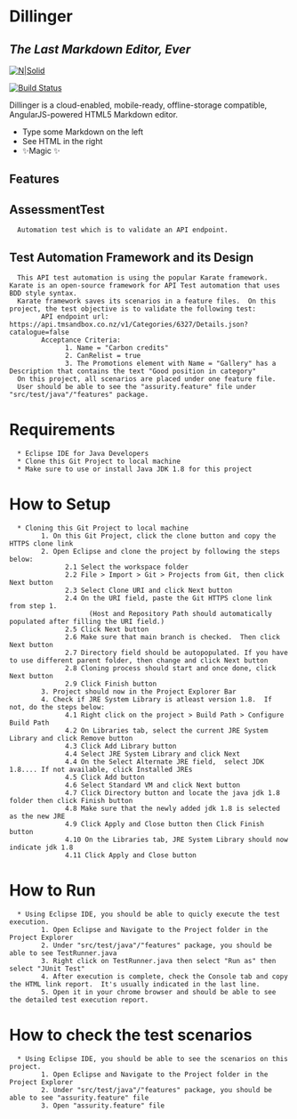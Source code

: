 # Dillinger
## _The Last Markdown Editor, Ever_

[![N|Solid](https://cldup.com/dTxpPi9lDf.thumb.png)](https://nodesource.com/products/nsolid)

[![Build Status](https://travis-ci.org/joemccann/dillinger.svg?branch=master)](https://travis-ci.org/joemccann/dillinger)

Dillinger is a cloud-enabled, mobile-ready, offline-storage compatible,
AngularJS-powered HTML5 Markdown editor.

- Type some Markdown on the left
- See HTML in the right
- ✨Magic ✨

## Features

## AssessmentTest
      Automation test which is to validate an API endpoint.

## Test Automation Framework and its Design
      This API test automation is using the popular Karate framework. Karate is an open-source framework for API Test automation that uses BDD style syntax.  
      Karate framework saves its scenarios in a feature files.  On this project, the test objective is to validate the following test:
            API endpoint url: https://api.tmsandbox.co.nz/v1/Categories/6327/Details.json?catalogue=false
            Acceptance Criteria:
                  1. Name = "Carbon credits"
                  2. CanRelist = true
                  3. The Promotions element with Name = "Gallery" has a Description that contains the text "Good position in category"
      On this project, all scenarios are placed under one feature file. 
      User should be able to see the "assurity.feature" file under "src/test/java"/"features" package.

# Requirements
      * Eclipse IDE for Java Developers
      * Clone this Git Project to local machine
      * Make sure to use or install Java JDK 1.8 for this project

# How to Setup
      * Cloning this Git Project to local machine
            1. On this Git Project, click the clone button and copy the HTTPS clone link
            2. Open Eclipse and clone the project by following the steps below:
                  2.1 Select the workspace folder
                  2.2 File > Import > Git > Projects from Git, then click Next button
                  2.3 Select Clone URI and click Next button
                  2.4 On the URI field, paste the Git HTTPS clone link from step 1.
                        (Host and Repository Path should automatically populated after filling the URI field.)
                  2.5 Click Next button
                  2.6 Make sure that main branch is checked.  Then click Next button
                  2.7 Directory field should be autopopulated. If you have to use different parent folder, then change and click Next button
                  2.8 Cloning process should start and once done, click Next button
                  2.9 Click Finish button
            3. Project should now in the Project Explorer Bar
            4. Check if JRE System Library is atleast version 1.8.  If not, do the steps below:
                  4.1 Right click on the project > Build Path > Configure Build Path
                  4.2 On Libraries tab, select the current JRE System Library and click Remove button
                  4.3 Click Add Library button
                  4.4 Select JRE System Library and click Next
                  4.4 On the Select Alternate JRE field,  select JDK 1.8.... If not available, click Installed JREs
                  4.5 Click Add button
                  4.6 Select Standard VM and click Next button
                  4.7 Click Directory button and locate the java jdk 1.8 folder then click Finish button
                  4.8 Make sure that the newly added jdk 1.8 is selected as the new JRE
                  4.9 Click Apply and Close button then Click Finish button
                  4.10 On the Libraries tab, JRE System Library should now indicate jdk 1.8
                  4.11 Click Apply and Close button

# How to Run
      * Using Eclipse IDE, you should be able to quicly execute the test execution.
            1. Open Eclipse and Navigate to the Project folder in the Project Explorer
            2. Under "src/test/java"/"features" package, you should be able to see TestRunner.java
            3. Right click on TestRunner.java then select "Run as" then select "JUnit Test"
            4. After execution is complete, check the Console tab and copy the HTML link report.  It's usually indicated in the last line.
            5. Open it in your chrome browser and should be able to see the detailed test execution report.

# How to check the test scenarios
      * Using Eclipse IDE, you should be able to see the scenarios on this project.
            1. Open Eclipse and Navigate to the Project folder in the Project Explorer
            2. Under "src/test/java"/"features" package, you should be able to see "assurity.feature" file
            3. Open "assurity.feature" file 
                  
